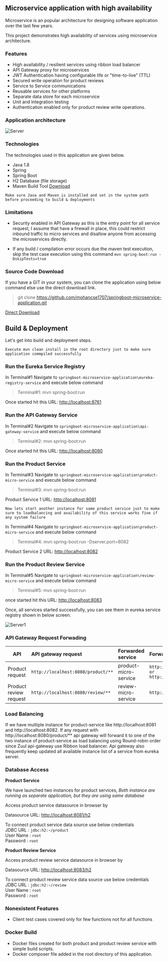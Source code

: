 ## Microservice application with high availability

Microservice is an popular architecture for designing software application over the last few years.

This project demonstrates high availability of services using microservice architecture. 

### Features

* High availability / resilient services using ribbon load balancer
* API Gateway proxy for microservices
* JWT Authentication having configurable life or "time-to-live" (TTL)
* Secured write operation for product reviews
* Service to Service communications
* Reusable services for other platforms
* Separate data store for each microservice 
* Unit and Integration testing
* Authentication enabled only for product review write operations.

### Application architecture

![Server](https://mohankumarrathinam.com//images/blog/spring/microservices/architecture.png)

### Technologies

The technologies used in this application are given below. 

* Java 1.8
* Spring
* Spring Boot
* H2 Database (file storage)
* Maven Build Tool [Download][Maven]

```Make sure Java and Maven is installed and set in the system path before proceeding to build & deployments```

### Limitations 

* Security enabled in API Gateway as this is the entry point for all service request, I assume that have a firewall in place, this could restrict inbound traffic to micro services and disallow anyone from accessing the microservices directly.

* If any build / compilation error occurs due the maven test execution, skip the test case execution using this command ```mvn spring-boot:run -DskipTests=true```

### Source Code Download

If you have a GIT in your system, you can clone the application using below command else use the direct download link. 

> git clone https://github.com/mohancse1707/springboot-microservice-application.git

[Direct Download][Direct Download]

## Build & Deployment

Let's get into build and deployment steps. 

```Execute mvn clean install in the root directory just to make sure application commpiled successfully```

### Run the Eureka Service Registry

In Terminal#1 Navigate to ```springboot-microservice-application\eureka-registry-service``` and execute below command 

> Terminal#1: mvn spring-boot:run

Once started hit this URL: [http://localhost:8761](http://localhost:8761) 

### Run the API Gateway Service

In Terminal#2 Navigate to ```springboot-microservice-application\api-gateway-service``` and execute below command 

> Terminal#2: mvn spring-boot:run

Once started hit this URL: [http://localhost:8080](http://localhost:8080) 

### Run the Product Service

In Terminal#3 Navigate to ```springboot-microservice-application\product-micro-service``` and execute below command 

> Terminal#3: mvn spring-boot:run

Product Service 1 URL: [http://localhost:8081](http://localhost:8081) 

```Now lets start another instance for same product service just to make sure to loadbalancing and availability of this service works fine if any system failure ```

In Terminal#4 Navigate to ```springboot-microservice-application\product-micro-service``` and execute below command 

> Terminal#4: mvn spring-boot:run -Dserver.port=8082

Product Service 2 URL: [http://localhost:8082](http://localhost:8082) 

### Run the Product Review Service

In Terminal#5 Navigate to ```springboot-microservice-application\review-micro-service``` and execute below command 

> Terminal#5: mvn spring-boot:run

once started hit this URL: [http://localhost:8083](http://localhost:8083) 

Once, all services started successfully, you can see them in eureka service registry shown in below screen. 

![Server1](https://mohankumarrathinam.com//images/blog/spring/microservices/services.png)

### API Gateway Request Forwading


| API                | API gateway request                    | Forwarded service      | Forwarded URL                      |
|--------------------|:---------------------------------------|:-----------------------|:-----------------------------------|
|Product request     |``http://localhost:8080/product/**``    | product-micro-service  | ``http://localhost:8081/** or http://localhost:8082/**``       |    
|Product review request|``http://localhost:8080/review/**``   | review-micro-service   | ``http://localhost:8083/**``       |    


### Load Balancing 

If we have multiple instance for product-service like http://localhost:8081 and http://localhost:8082. If any request with http://localhost:8080/product/** api gateway will forward it to one of the two instance of product-service as load balancing using Round-robin order since Zuul api-gateway use Ribbon load balancer. Api gateway also frequently keep updated all available instance list of a service from eureka server.

### Database Access

**Product Service**

We have launched two instances for product services, *Both instance are running as separate application, but they are using same database*

Access product service datasource in browser by

Datasource URL: [http://localhost:8081/h2](http://localhost:8081/h2)  

To connect product service data source use below credentials   
JDBC URL  : `jdbc:h2:~/product`  
User Name : `root`  
Password  : `root`  

**Product Review Service**

Access product review service datasource in browser by

Datasource URL: [http://localhost:8083/h2](http://localhost:8083/h2)  

To connect product review service data source use below credentials   
JDBC URL  : `jdbc:h2:~/review`  
User Name : `root`  
Password  : `root`  

### Nonexistent Features

* Client test cases covered only for few functions not for all functions

### Docker Build

* Docker files created for both product and product review service with simple build scripts.
* Docker composer file added in the root directory of this application.

[Direct Download]: https://github.com/mohancse1707/springboot-microservice-application/archive/main.zip
[Maven]:https://repo.maven.apache.org/maven2/org/apache/maven/apache-maven/3.6.3/apache-maven-3.6.3-bin.zip
